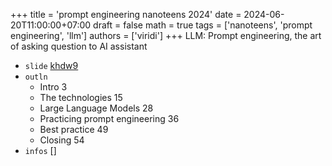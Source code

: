 +++
title = 'prompt engineering nanoteens 2024'
date = 2024-06-20T11:00:00+07:00
draft = false
math = true
tags = ['nanoteens', 'prompt engineering', 'llm']
authors = ['viridi']
+++
LLM: Prompt engineering, the art of asking question to AI assistant <!--more-->

+ `slide` [khdw9](https://osf.io/khdw9)
+ `outln`
  - Intro 3
  - The technologies 15
  - Large Language Models 28
  - Practicing prompt engineering 36
  - Best practice 49
  - Closing 54
+ `infos` []
